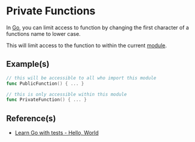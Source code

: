 # Private Functions

In [Go](go-language.md), you can limit access to function by
changing the first character of a functions name to lower case.

This will limit access to the function to within the current [module](modules.md).


## Example(s)

```go
// this will be accessible to all who import this module
func PublicFunction() { ... }

// this is only accessible within this module
func PrivateFunction() { ... }
```

## Reference(s)

- [Learn Go with tests - Hello, World](https://quii.gitbook.io/learn-go-with-tests/go-fundamentals/hello-world#one...last...refactor)
